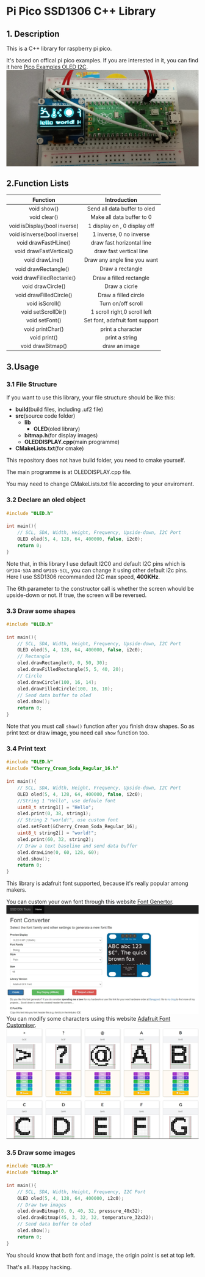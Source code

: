 # Pi Pico SSD1306 C++ Library
## 1. Description
This is a C++ library for raspberry pi pico.

It's based on offical pi pico examples. If you are interested in it, you can find it here [Pico Examples OLED I2C](https://github.com/raspberrypi/pico-examples/tree/master/i2c/oled_i2c).
![Pi Pico and OLED](images/Pi%20Pico%20and%20OLED.jpg)

## 2.Function Lists
|           Function           |          Introduction           |
| :--------------------------: | :-----------------------------: |
|         void show()          |  Send all data buffer to oled   |
|         void clear()         |    Make all data buffer to 0    |
| void isDisplay(bool inverse) |  1 display on , 0 display off   |
| void isInverse(bool inverse) |     1 inverse, 0 no inverse     |
|     void drawFastHLine()     |    draw fast horizontal line    |
|   void drawFastVertical()    |     draw fast vertical line     |
|       void drawLine()        |  Draw any angle line you want   |
|    void drawRectangle(）     |        Draw a rectangle         |
|  void drawFilledRectanle()   |     Draw a filled rectangle     |
|      void drawCircle()       |          Draw a cicrle          |
|   void drawFilledCircle()    |      Draw a filled circle       |
|       void isScroll()        |       Turn on/off scroll        |
|     void setScrollDir()      |  1 scroll right,0 scroll left   |
|        void setFont()        | Set font, adafruit font support |
|       void printChar()       |        print a character        |
|         void print()         |         print a string          |
|      void drawBitmap()       |          draw an image          |

## 3.Usage

### 3.1 File Structure

If you want to use this library, your file structure should be like this:

- **build**(build files, including .uf2 file)
- **src**(source code folder)
  - **lib**
    - **OLED**(oled library)
  - **bitmap.h**(for display images)
  - **OLEDDISPLAY.cpp**(main programme)
- **CMakeLists.txt**(for cmake)

This repository does not have build folder, you need to cmake yourself.

The main programme is at OLEDDISPLAY.cpp file.

You may need to change CMakeLists.txt file according to your enviroment.

### 3.2 Declare an oled object

```cpp
#include "OLED.h"

int main(){
    // SCL, SDA, Width, Height, Frequency, Upside-down, I2C Port
    OLED oled(5, 4, 128, 64, 400000, false, i2c0);
    return 0;
}
```

Note that, in this library I use default I2C0 and default I2C pins which is `GPIO4-SDA` and `GPIO5-SCL`, you can change it using other default i2c pins. Here I use SSD1306 recommanded I2C max speed, **400KHz**.

The 6th parameter to the constructor call is whether the screen whould be upside-down or not. If true, the screen will be reversed.

### 3.3 Draw some shapes

```cpp
#include "OLED.h"

int main(){
    // SCL, SDA, Width, Height, Frequency, Upside-down, I2C Port
    OLED oled(5, 4, 128, 64, 400000, false, i2c0);
    // Rectangle
    oled.drawRectangle(0, 0, 50, 30);
    oled.drawFilledRectangle(5, 5, 40, 20);
    // Circle
    oled.drawCircle(100, 16, 14);
    oled.drawFilledCircle(100, 16, 10);
    // Send data buffer to oled
    oled.show();
    return 0;
}
```

Note that you must call `show()` function after you finish draw shapes. So as print text or draw image, you need call `show` function too.

### 3.4 Print text

```cpp
#include "OLED.h"
#include "Cherry_Cream_Soda_Regular_16.h"

int main(){
    // SCL, SDA, Width, Height, Frequency, Upside-down, I2C Port
    OLED oled(5, 4, 128, 64, 400000, false, i2c0);
    //String 1 "Hello", use defaule font
    uint8_t string1[] = "Hello";
    oled.print(0, 38, string1);
    // String 2 "world!", use custom font
    oled.setFont(&Cherry_Cream_Soda_Regular_16);
    uint8_t string2[] = "world!";
    oled.print(60, 32, string2);
    // Draw a text baseline and send data buffer
    oled.drawLine(0, 60, 128, 60);
    oled.show();
    return 0;
}
```

This library is adafruit font supported, because it's really popular among makers.

You can custom your own font through this website [Font Genertor](http://oleddisplay.squix.ch/#/home).
![Font Genertor](images/Font%20Generator.jpg)
You can modify some characters using this website [Adafruit Font Customiser](https://tchapi.github.io/Adafruit-GFX-Font-Customiser/).
![Adafruit Font Customiser](image/../images/Font%20Customiser.jpg)

### 3.5 Draw some images

```cpp
#include "OLED.h"
#include "bitmap.h"

int main(){
    // SCL, SDA, Width, Height, Frequency, I2C Port
    OLED oled(5, 4, 128, 64, 400000, i2c0);
    // Draw two images
    oled.drawBitmap(0, 0, 40, 32, pressure_40x32);
    oled.drawBitmap(45, 3, 32, 32, temperature_32x32);
    // Send data buffer to oled
    oled.show();
    return 0;
}
```

You should know that both font and image, the origin point is set at top left.

That's all. Happy hacking.